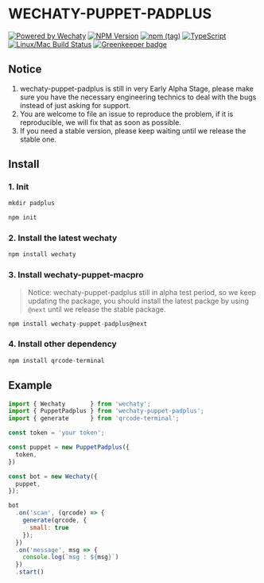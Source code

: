 # WECHATY-PUPPET-PADPLUS

[![Powered by Wechaty](https://img.shields.io/badge/Powered%20By-Wechaty-blue.svg)](https://github.com/chatie/wechaty)
[![NPM Version](https://badge.fury.io/js/wechaty-puppet-padplus.svg)](https://www.npmjs.com/package/wechaty-puppet-padplus)
[![npm (tag)](https://img.shields.io/npm/v/wechaty-puppet-padplus/next.svg)](https://www.npmjs.com/package/wechaty-puppet-padplus?activeTab=versions)
[![TypeScript](https://img.shields.io/badge/%3C%2F%3E-TypeScript-blue.svg)](https://www.typescriptlang.org/)
[![Linux/Mac Build Status](https://travis-ci.com/botorange/wechaty-puppet-padplus.svg?branch=master)](https://travis-ci.com/botorange/wechaty-puppet-padplus) 
[![Greenkeeper badge](https://badges.greenkeeper.io/botorange/wechaty-puppet-padplus.svg)](https://greenkeeper.io/)

## Notice

1. wechaty-puppet-padplus is still in very Early Alpha Stage, please make sure you have the necessary engineering technics to deal with the bugs instead of just asking for support.
2. You are welcome to file an issue to reproduce the problem, if it is reproducible, we will fix that as soon as possible.
3. If you need a stable version, please keep waiting until we release the stable one.

## Install

### 1. Init

```js
mkdir padplus

npm init
```

### 2. Install the latest wechaty

```js
npm install wechaty
```

### 3. Install wechaty-puppet-macpro

> Notice: wechaty-puppet-padplus still in alpha test period, so we keep updating the package, you should install the latest packge by using `@next` until we release the stable package.

```js
npm install wechaty-puppet-padplus@next
```

### 4. Install other dependency

```js
npm install qrcode-terminal
```

## Example

```js
import { Wechaty       } from 'wechaty';
import { PuppetPadplus } from 'wechaty-puppet-padplus';
import { generate      } from 'qrcode-terminal';

const token = 'your token';

const puppet = new PuppetPadplus({
  token,
})

const bot = new Wechaty({
  puppet,
});

bot
  .on('scan', (qrcode) => {
    generate(qrcode, {
      small: true
    });
  })
  .on('message', msg => {
    console.log(`msg : ${msg}`)
  })
  .start()
```
